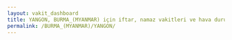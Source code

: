 ```yaml
---
layout: vakit_dashboard
title: YANGON, BURMA_(MYANMAR) için iftar, namaz vakitleri ve hava durumu - ilçe/eyalet seç
permalink: /BURMA_(MYANMAR)/YANGON/
---
```


<script type="text/javascript">
  var GLOBAL_COUNTRY = 'BURMA_(MYANMAR)';
  var GLOBAL_CITY = 'YANGON';
  var GLOBAL_STATE = '';
  var lat = 72;
  var lon = 21;
</script>
